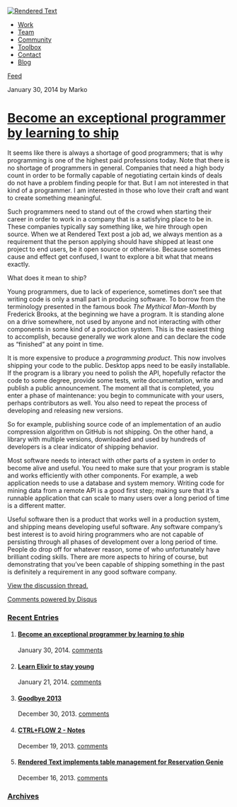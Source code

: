 [![Rendered Text](/images/layout/site_logo.png)](/ "Home")

-   [Work](/work)
-   [Team](/team)
-   [Community](/community)
-   [Toolbox](/toolbox)
-   [Contact](/contact)
-   [Blog](/blog)

[Feed](http://feeds.feedburner.com/RenderedText)

January 30, 2014 by Marko

[Become an exceptional programmer by learning to ship](/blog/2014/01/30/become-an-exceptional-programmer-by-learning-to-ship/)
==============================================================================================================================

It seems like there is always a shortage of good programmers; that is
why programming is one of the highest paid professions today. Note that
there is no shortage of programmers in general. Companies that need a
high body count in order to be formally capable of negotiating certain
kinds of deals do not have a problem finding people for that. But I am
not interested in that kind of a programmer. I am interested in those
who love their craft and want to create something meaningful.

Such programmers need to stand out of the crowd when starting their
career in order to work in a company that is a satisfying place to be
in. These companies typically say something like, we hire through open
source. When we at Rendered Text post a job ad, we always mention as a
requirement that the person applying should have shipped at least one
project to end users, be it open source or otherwise. Because sometimes
cause and effect get confused, I want to explore a bit what that means
exactly.

What does it mean to ship?

Young programmers, due to lack of experience, sometimes don’t see that
writing code is only a small part in producing software. To borrow from
the terminology presented in the famous book *The Mythical Man-Month* by
Frederick Brooks, at the beginning we have a program. It is standing
alone on a drive somewhere, not used by anyone and not interacting with
other components in some kind of a production system. This is the
easiest thing to accomplish, because generally we work alone and can
declare the code as “finished” at any point in time.

It is more expensive to produce a *programming product*. This now
involves shipping your code to the public. Desktop apps need to be
easily installable. If the program is a library you need to polish the
API, hopefully refactor the code to some degree, provide some tests,
write documentation, write and publish a public announcement. The moment
all that is completed, you enter a phase of maintenance: you begin to
communicate with your users, perhaps contributors as well. You also need
to repeat the process of developing and releasing new versions.

So for example, publishing source code of an implementation of an audio
compression algorithm on GitHub is not shipping. On the other hand, a
library with multiple versions, downloaded and used by hundreds of
developers is a clear indicator of shipping behavior.

Most software needs to interact with other parts of a system in order to
become alive and useful. You need to make sure that your program is
stable and works efficiently with other components. For example, a web
application needs to use a database and system memory. Writing code for
mining data from a remote API is a good first step; making sure that
it’s a runnable application that can scale to many users over a long
period of time is a different matter.

Useful software then is a product that works well in a production
system, and shipping means developing useful software. Any software
company’s best interest is to avoid hiring programmers who are not
capable of persisting through all phases of development over a long
period of time. People do drop off for whatever reason, some of who
unfortunately have brilliant coding skills. There are more aspects to
hiring of course, but demonstrating that you’ve been capable of shipping
something in the past is definitely a requirement in any good software
company.

[View the discussion
thread.](http://disqus.com/forums/renderedtextblog/?url=ref)

[Comments powered by Disqus](http://disqus.com)

### [Recent Entries](/blog)

1.  #### [Become an exceptional programmer by learning to ship](/blog/2014/01/30/become-an-exceptional-programmer-by-learning-to-ship/)

    January 30, 2014.
    [comments](/blog/2014/01/30/become-an-exceptional-programmer-by-learning-to-ship/#disqus_thread)

2.  #### [Learn Elixir to stay young](/blog/2014/01/21/learn-elixir-to-stay-young/)

    January 21, 2014.
    [comments](/blog/2014/01/21/learn-elixir-to-stay-young/#disqus_thread)

3.  #### [Goodbye 2013](/blog/2013/12/30/goodbye-2013/)

    December 30, 2013.
    [comments](/blog/2013/12/30/goodbye-2013/#disqus_thread)

4.  #### [CTRL+FLOW 2 - Notes](/blog/2013/12/19/ctrl-flow-notes/)

    December 19, 2013.
    [comments](/blog/2013/12/19/ctrl-flow-notes/#disqus_thread)

5.  #### [Rendered Text implements table management for Reservation Genie](/blog/2013/12/16/rendered-text-implements-table-management-for-reservation-genie/)

    December 16, 2013.
    [comments](/blog/2013/12/16/rendered-text-implements-table-management-for-reservation-genie/#disqus_thread)

### [Archives](/blog/archive)
